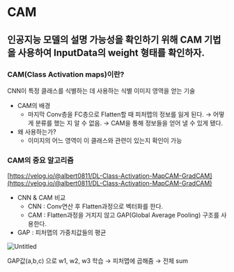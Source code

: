 # CAM

## 인공지능 모델의 설명 가능성을 확인하기 위해 CAM 기법을 사용하여 InputData의 weight 형태를 확인하자.

### CAM(Class Activation maps)이란?

CNN이 특정 클래스를 식별하는 데 사용하는 식별 이미지 영역을 얻는 기술

- CAM의 배경
    - 마지막 Conv층을 FC층으로 Flatten할 때 피처맵의 정보를 잃게 된다. → 어떻게 분류를 했는 지 알 수 없음. → CAM을 통해 정보들을 얻어 낼 수 있게 됐다.
- 왜 사용하는가?
    - 이미지의 어느 영역이 이 클래스와 관련이 있는지 확인이 가능

### CAM의 중요 알고리즘

[https://velog.io/@albert0811/DL-Class-Activation-MapCAM-GradCAM](https://velog.io/@albert0811/DL-Class-Activation-MapCAM-GradCAM)

- CNN & CAM 비교
    - CNN : Conv연산 후 Flatten과정으로 벡터화를 한다.
    - CAM : Flatten과정을 거치지 않고 GAP(Global Average Pooling) 구조를 사용한다.
- GAP : 피처맵의 가중치값들의 평균

![Untitled](CAM%2090e47b03065346aab2cfd8fd0d50bbe6/Untitled.png)

GAP값(a,b,c) 으로 w1, w2, w3 학습 → 피처맵에 곱해줌 → 전체 sum
